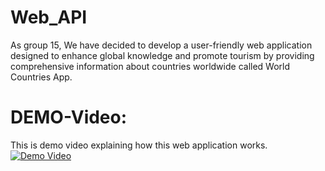 # Web_API
As group 15, We have decided to develop a user-friendly web application designed to enhance global knowledge and promote tourism by providing comprehensive information about countries worldwide called World Countries App.

# DEMO-Video:
This is demo video explaining how this web application works.
[![Demo Video](https://img.youtube.com/vi/EF6fqnnl3Uk/maxresdefault.jpg)](https://www.youtube.com/watch?v=EF6fqnnl3Uk)
